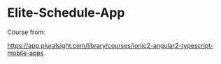 # Elite-Schedule-App

Course from:

https://app.pluralsight.com/library/courses/ionic2-angular2-typescript-mobile-apps
